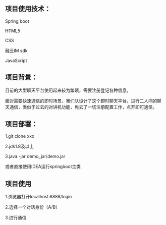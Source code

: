 ## 项目使用技术：
Spring boot

HTML5

CSS

融云IM sdk

JavaScript

## 项目背景：

目前的大型聊天平台使用起来较为繁琐，需要注册登记各种信息。

面对需要快速通信的即时场景，我们队设计了这个即时聊天平台，进行二人间的聊天通信，类似于过去的对讲机功能，免去了一切注册配置工作，点开即可通信。

## 项目部署：

1.git clone xxx

2.jdk1.8及以上

3.java -jar demo_jar/demo.jar

或者直接使用IDEA运行springboot主类
## 项目使用

1.浏览器打开localhost:8888/login

2.选择一个对话身份（A/B）

3.进行通信
